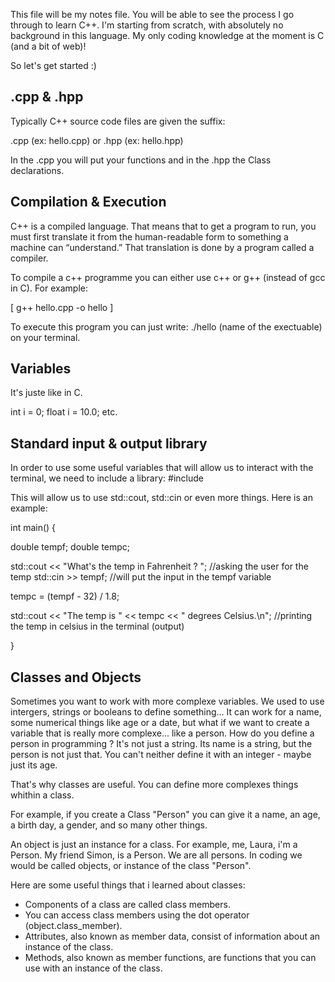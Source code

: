 This file will be my notes file. You will be able to see the process I go through to learn C++. I'm starting from scratch, with absolutely no background in this language. My only coding knowledge at the moment is C (and a bit of web)!

So let's get started :)

<h2> .cpp & .hpp </h2>

Typically C++ source code files are given the suffix:

.cpp (ex: hello.cpp) or
.hpp (ex: hello.hpp)

In the .cpp you will put your functions and in the .hpp the Class declarations.


<h2> Compilation & Execution </h2>

C++ is a compiled language. That means that to get a program to run, you must first translate it from the human-readable form to something a machine can “understand.”
That translation is done by a program called a compiler. 

To compile a c++ programme you can either use c++ or g++ (instead of gcc in C). For example:

  [ g++ hello.cpp -o hello ]

To execute this program you can just write: ./hello (name of the exectuable) on your terminal.



<h2> Variables </h2>

It's juste like in C. 

int i = 0;
float i = 10.0; etc.


<h2> Standard input & output library </h2>

In order to use some useful variables that will allow us to interact with the terminal, we need to include a library:
#include <iostream>

This will allow us to use std::cout, std::cin or even more things. Here is an example:


int main() {
  
  double tempf;
  double tempc;
  
  std::cout << "What's the temp in Fahrenheit ? ";        //asking the user for the temp
  std::cin >> tempf;                                      //will put the input in the tempf variable
  
  tempc = (tempf - 32) / 1.8;
  
  std::cout << "The temp is " << tempc << " degrees Celsius.\n";  //printing the temp in celsius in the terminal (output)
  
}


<h2> Classes and Objects </h2>

Sometimes you want to work with more complexe variables. We used to use intergers, strings or booleans to define something... It can work for a name, some numerical things like age or a date, but what if we want to create a variable that is really more complexe... like a person. How do you define a person in programming ? It's not just a string. Its name is a string, but the person is not just that. You can't neither define it with an integer - maybe just its age.

That's why classes are useful. You can define more complexes things whithin a class. 

For example, if you create a Class "Person" you can give it a name, an age, a birth day, a gender, and so many other things. 

An object is just an instance for a class. For example, me, Laura, i'm a Person. My friend Simon, is a Person. We are all persons. In coding we would be called objects, or instance of the class "Person". 

Here are some useful things that i learned about classes:

- Components of a class are called class members.
- You can access class members using the dot operator (object.class_member).
- Attributes, also known as member data, consist of information about an instance of the class.
- Methods, also known as member functions, are functions that you can use with an instance of the class.